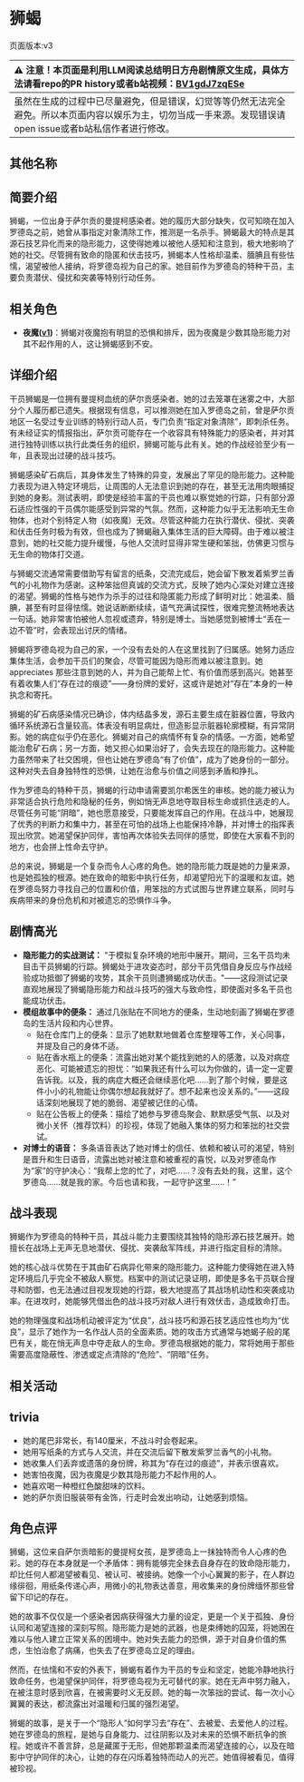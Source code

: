 # 狮蝎
页面版本:v3
 

| :warning: 注意！本页面是利用LLM阅读总结明日方舟剧情原文生成，具体方法请看repo的PR history或者b站视频：[BV1gdJ7zqESe](https://www.bilibili.com/video/BV1gdJ7zqESe/)         |
|:----------------------------|
| 虽然在生成的过程中已尽量避免，但是错误，幻觉等等仍然无法完全避免。所以本页面内容以娱乐为主，切勿当成一手来源。发现错误请open issue或者b站私信作者进行修改。|



## 其他名称

## 简要介绍
狮蝎，一位出身于萨尔贡的曼提柯感染者。她的履历大部分缺失，仅可知晓在加入罗德岛之前，她曾从事指定对象清除工作，推测是一名杀手。狮蝎最大的特点是其源石技艺异化而来的隐形能力，这使得她难以被他人感知和注意到，极大地影响了她的社交。尽管拥有致命的隐匿和伏击技巧，狮蝎本人性格却温柔、腼腆且有些怯懦，渴望被他人接纳，将罗德岛视为自己的家。她目前作为罗德岛的特种干员，主要负责潜伏、侵扰和突袭等特别行动任务。
## 相关角色
-   **夜魔([v1](../chars/char_164_nightm.md))**：狮蝎对夜魔抱有明显的恐惧和排斥，因为夜魔是少数其隐形能力对其不起作用的人，这让狮蝎感到不安。
## 详细介绍
干员狮蝎是一位拥有曼提柯血统的萨尔贡感染者。她的过去笼罩在迷雾之中，大部分个人履历都已遗失。根据现有信息，可以推测她在加入罗德岛之前，曾是萨尔贡地区一名受过专业训练的特别行动人员，专门负责“指定对象清除”，即刺杀任务。有未经证实的情报指出，萨尔贡可能存在一个收容具有特殊能力的感染者，并对其进行独特训练以执行此类任务的组织，狮蝎可能与此有关。她的作战经验至少有一年，且表现出过硬的战斗技巧。

狮蝎感染矿石病后，其身体发生了特殊的异变，发展出了罕见的隐形能力。这种能力表现为进入特定环境后，让周围的人无法意识到她的存在，甚至无法用肉眼捕捉到她的身影。测试表明，即使是经验丰富的干员也难以察觉她的行踪，只有部分源石适应性强的干员偶尔能感受到异常的气氛。然而，这种能力似乎无法影响无生命物体，也对个别特定人物（如夜魔）无效。尽管这种能力在执行潜伏、侵扰、突袭和伏击任务时极为有效，但也成为了狮蝎融入集体生活的巨大障碍。由于难以被注意到，她的社交能力提升缓慢，与他人交流时显得非常生硬和笨拙，仿佛更习惯与无生命的物体打交道。

与狮蝎交流通常需要借助写有留言的纸条，交流完成后，她会留下散发着紫罗兰香气的小礼物作为感谢。这种笨拙但真诚的交流方式，反映了她内心深处对建立连接的渴望。狮蝎的性格与她作为杀手的过往和隐匿能力形成了鲜明对比：她温柔、腼腆，甚至有时显得怯懦。她说话断断续续，语气充满试探性，很难完整流畅地表达一句话。她非常害怕被他人忽视或遗弃，特别是博士。当她感觉到被博士“丢在一边不管”时，会表现出讨厌的情绪。

狮蝎将罗德岛视为自己的家，一个没有去处的人在这里找到了归属感。她努力适应集体生活，会参加干员们的聚会，尽管可能因为隐形而难以被注意到。她 appreciates 那些注意到她的人，并为自己能帮上忙、有价值而感到高兴。她甚至有着收集人们“存在过的痕迹”——身份牌的爱好，这或许是她对“存在”本身的一种执念和寄托。

狮蝎的矿石病感染情况已确诊，体内结晶多发，源石主要生成在脏器位置，导致内循环系统源石含量较高。体表没有明显病灶，但造影显示脏器轮廓模糊，有异常阴影。她的病症似乎仍在恶化。狮蝎对自己的病情怀有复杂的情感。一方面，她希望能治愈矿石病；另一方面，她又担心如果治好了，会失去现在的隐形能力。这种能力虽然带来了社交困境，但也让她在罗德岛“有了价值”，成为了她身份的一部分。这种对失去自身独特性的恐惧，让她在治愈与价值之间感到矛盾和挣扎。

作为罗德岛的特种干员，狮蝎的行动申请需要凯尔希医生的审核。她的能力被认为非常适合执行危险和隐秘的任务，例如悄无声息地夺取目标生命或抓住逃走的人。尽管任务可能“阴暗”，她也愿意接受，只要能发挥自己的作用。在战斗中，她展现了优秀的判断力和集中力，甚至在可怕的战场上也能保持冷静，并对博士的指挥表现出欣赏。她渴望保护同伴，害怕再次体验失去同伴的感觉，即使在大家看不到的地方，也会拼上性命去守护。

总的来说，狮蝎是一个复杂而令人心疼的角色。她的隐形能力既是她的力量来源，也是她孤独的根源。她在致命的暗影中执行任务，却渴望阳光下的温暖和友谊。她在罗德岛努力寻找自己的位置和价值，用笨拙的方式试图与世界建立联系，同时与疾病带来的身份危机和对被遗忘的恐惧作斗争。
## 剧情高光
*   **隐形能力的实战测试：** "于模拟复杂环境的地形中展开。期间，三名干员均未目击干员狮蝎的行踪。狮蝎处于进攻姿态时，部分干员凭借自身反应与作战经验成功抵御了狮蝎的攻势，其余干员则遭狮蝎成功伏击。"——这段测试记录直观地展现了狮蝎隐形能力和战斗技巧的强大与致命性，即使面对多名干员也能成功伏击。
*   **模组故事中的便条：** 通过几张贴在不同地方的便条，生动地刻画了狮蝎在罗德岛的生活片段和内心世界。
    *   贴在仓库门上的便条：显示了她默默地做着仓库整理等工作，关心同事，并提及自己的身体不适。
    *   贴在香水瓶上的便条：流露出她对某个能找到她的人的感激，以及对病症恶化、可能被遗忘的担忧：“如果我还有什么可以为你做的，请一定一定要告诉我。以及，我的病症大概还会继续恶化吧......到了那个时候，要是这件小小的礼物能让你偶尔想起我就好了。想不起来也没关系的。”——这段话深刻地展现了她的脆弱、渴望被记住的心情。
    *   贴在公告板上的便条：描绘了她参与罗德岛聚会、默默感受气氛、以及对微小关怀（推荐饮料）的珍视，体现了她融入集体的努力和笨拙的社交尝试。
*   **对博士的语音：** 多条语音表达了她对博士的信任、依赖和被认可的渴望，特别是晋升和生日语音，流露出她对被注意和被重视的喜悦，以及对罗德岛作为“家”的守护决心：“我帮上您的忙了，对吧......？没有去处的我，这里，这个罗德岛......就是我的家。今后也请和我，一起守护这里......！”
## 战斗表现
狮蝎作为罗德岛的特种干员，其战斗能力主要围绕其独特的隐形源石技艺展开。她擅长在战场上无声无息地潜伏、侵扰、突袭敌军阵线，并进行指定目标的清除。

她的核心战斗优势在于其由矿石病异化带来的隐形能力。这种能力使得她在进入特定环境后几乎完全不被敌人察觉。档案中的测试记录证明，即使是多名干员联合搜寻和防御，也无法通过目视发现她的行踪，极大地提高了其战场机动性和突袭成功率。在进攻时，她能够凭借出色的战斗技巧对敌人进行有效伏击，造成致命打击。

她的物理强度和战场机动被评定为“优良”，战斗技巧和源石技艺适应性也均为“优良”，显示了她作为一名作战人员的全面素质。她的攻击方式通常与她蝎子般的尾巴有关，能在悄无声息中夺走敌人的生命。罗德岛根据她的能力，常将她用于那些需要高度隐蔽性、渗透或定点清除的“危险”、“阴暗”任务。
## 相关活动

## trivia
*   她的尾巴非常长，有140厘米，不战斗时会卷起来。
*   她用写纸条的方式与人交流，并在交流后留下散发紫罗兰香气的小礼物。
*   她收集人们丢弃或遗落的身份牌，称其为“存在过的痕迹”，并表示很喜欢。
*   她害怕夜魔，因为夜魔是少数其隐形能力不起作用的人。
*   她喜欢喝一种橙红色酸甜味的饮料。
*   她的萨尔贡旧服装带有金饰，行走时会发出响动，让她感到烦恼。
## 角色点评
狮蝎，这位来自萨尔贡暗影的曼提柯女孩，是罗德岛上一抹独特而令人心疼的色彩。她的存在本身就是一个矛盾体：拥有能够完全抹去自身存在的致命隐形能力，却比任何人都渴望被看见、被认可、被接纳。她像一个小心翼翼的影子，在人群边缘徘徊，用纸条传递心声，用微小的礼物表达善意，用收集来的身份牌缅怀那些曾留下印记的存在。

她的故事不仅仅是一个感染者因病获得强大力量的设定，更是一个关于孤独、身份认同和渴望连接的深刻写照。隐形能力是她的武器，也是束缚她的囚笼，将她困在难以与他人建立正常关系的困境中。她对失去能力的恐惧，源于对自身价值的焦虑，生怕治愈了病痛，也失去了在罗德岛立足的理由。

然而，在怯懦和不安的外表下，狮蝎有着作为干员的专业和坚定，她能冷静地执行致命任务，也渴望保护同伴，将罗德岛视为无可替代的家。她在无声中努力融入，在被注意时感到欣喜，在被需要时义无反顾。她的每一次笨拙的尝试、每一次小心翼翼的表达，都流露出对温暖和归属的强烈渴望。

狮蝎的故事，是关于一个“隐形人”如何学习去“存在”、去被爱、去爱他人的过程。她在罗德岛的旅程，是她与自身能力、过往阴影以及对未来的恐惧不断抗争的旅程。她或许不善言辞，总是藏匿于无形，但她那颗温柔而渴望连接的心，以及在暗影中守护同伴的决心，让她的存在闪烁着独特而动人的光芒。她值得被看见，值得被珍视。